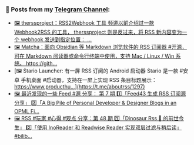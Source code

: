 ### 📰 Posts from my [Telegram Channel](https://t.me/s/aboutrss):
<!-- BLOG-POST-LIST:START -->
- [🖼 therssproject：RSS2Webhook 工具 频道以前介绍过一款 Webhook2RSS 的工具， therssproject 则是反过来，将 RSS 新内容变为一个 webhook 发送到指定位置： ...](https://t.me/aboutrss/1299)
- [🖼 Matcha：面向 Obsidian 等 Markdown 浏览软件的 RSS 订阅器 #开源，可在 Markdown 阅读器或命令行终端中使用，支持 Mac / Linux / Win 系统。 https://gith...](https://t.me/aboutrss/1298)
- [🖼 Stario Launcher: 有一屏 RSS 订阅的 Android 启动器 Stario 是一款 #安卓 手机桌面 #启动器，支持在一屏上实现 RSS 条目标题展示： https://www.producthu...](https://t.me/aboutrss/1297)
- [🖼 最近发现的一些 Feed #源 分享： 第 7 期 1️⃣「Feed43 生成 RSS 订阅源分享」 2️⃣「A Big Pile of Personal Developer &amp; Designer Blogs in an OPML Fi...](https://t.me/aboutrss/1296)
- [🖼 RSS #玩家 #心得 #观点 分享：第 48 期 1️⃣「Dinosaur Rss 🦕 的前世今生」 2️⃣「使用 InoReader 和 Readwise Reader 实现双层过滤与稍后读」 #bilib...](https://t.me/aboutrss/1295)
<!-- BLOG-POST-LIST:END -->

<!--
**AboutRSS/AboutRSS** is a ✨ _special_ ✨ repository because its `README.md` (this file) appears on your GitHub profile.

Here are some ideas to get you started:

- 🔭 I’m currently working on ...
- 🌱 I’m currently learning ...
- 👯 I’m looking to collaborate on ...
- 🤔 I’m looking for help with ...
- 💬 Ask me about ...
- 📫 How to reach me: ...
- 😄 Pronouns: ...
- ⚡ Fun fact: ...
-->
